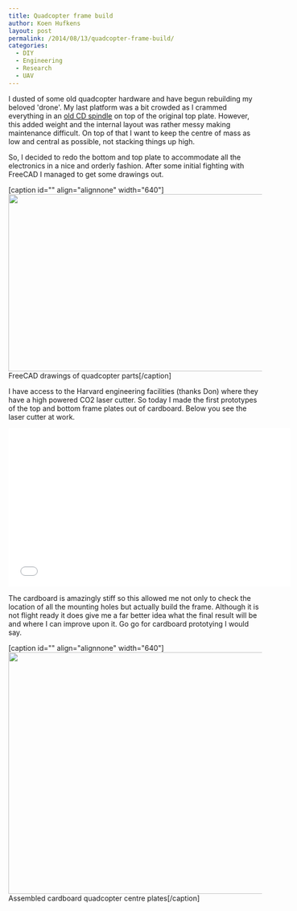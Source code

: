 ```yaml
---
title: Quadcopter frame build
author: Koen Hufkens
layout: post
permalink: /2014/08/13/quadcopter-frame-build/
categories:
  - DIY
  - Engineering
  - Research
  - UAV
---
```

I dusted of some old quadcopter hardware and have begun rebuilding my beloved 'drone'. My last platform was a bit crowded as I crammed everything in an <a href="http://www.khufkens.com/projects/uav-platform/">old CD spindle</a> on top of the original top plate. However, this added weight and the internal layout was rather messy making maintenance difficult. On top of that I want to keep the centre of mass as low and central as possible, not stacking things up high.

So, I decided to redo the bottom and top plate to accommodate all the electronics in a nice and orderly fashion. After some initial fighting with FreeCAD I managed to get some drawings out.

[caption id="" align="alignnone" width="640"]<img src="https://farm6.staticflickr.com/5563/14864470215_1908038299_z.jpg" alt="" width="640" height="352" /> FreeCAD drawings of quadcopter parts[/caption]

I have access to the Harvard engineering facilities (thanks Don) where they have a high powered CO2 laser cutter. So today I made the first prototypes of the top and bottom frame plates out of cardboard. Below you see the laser cutter at work.

<iframe width="560" height="315" src="//www.youtube.com/embed/QjlVJ4M48Cw" frameborder="0" allowfullscreen="allowfullscreen"></iframe>

The cardboard is amazingly stiff so this allowed me not only to check the location of all the mounting holes but actually build the frame. Although it is not flight ready it does give me a far better idea what the final result will be and where I can improve upon it. Go go for cardboard prototying I would say.

[caption id="" align="alignnone" width="640"]<img src="https://farm6.staticflickr.com/5583/14878991046_988e25e30f_z.jpg" alt="" width="640" height="480" /> Assembled cardboard quadcopter centre plates[/caption]